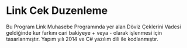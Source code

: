 # Link Cek Duzenleme

Bu Program Link Muhasebe Programında yer alan Döviz Çeklerini Vadesi geldiğinde kur farkını cari bakiyeye + veya - olarak işlenmesi için tasarlanmıştır.
Yapım yılı 2014 ve C# yazılım dili ile kodlanmıştır.
